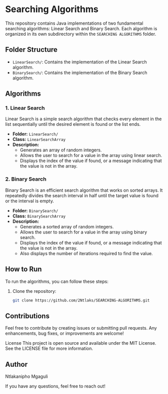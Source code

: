 # Searching Algorithms

This repository contains Java implementations of two fundamental searching algorithms: Linear Search and Binary Search. Each algorithm is organized in its own subdirectory within the `SEARCHING ALGORITHMS` folder.

## Folder Structure

- `LinearSearch/`: Contains the implementation of the Linear Search algorithm.
- `BinarySearch/`: Contains the implementation of the Binary Search algorithm.

## Algorithms

### 1. Linear Search

Linear Search is a simple search algorithm that checks every element in the list sequentially until the desired element is found or the list ends.

- **Folder:** `LinearSearch/`
- **Class:** `LinearSearchArray`
- **Description:**
  - Generates an array of random integers.
  - Allows the user to search for a value in the array using linear search.
  - Displays the index of the value if found, or a message indicating that the value is not in the array.

### 2. Binary Search

Binary Search is an efficient search algorithm that works on sorted arrays. It repeatedly divides the search interval in half until the target value is found or the interval is empty.

- **Folder:** `BinarySearch/`
- **Class:** `BinarySearchArray`
- **Description:**
  - Generates a sorted array of random integers.
  - Allows the user to search for a value in the array using binary search.
  - Displays the index of the value if found, or a message indicating that the value is not in the array.
  - Also displays the number of iterations required to find the value.

## How to Run

To run the algorithms, you can follow these steps:

1. Clone the repository:
   ```bash
   git clone https://github.com/2Ntlaks/SEARCHING-ALGORITHMS.git
   ```

## Contributions

Feel free to contribute by creating issues or submitting pull requests. Any enhancements, bug fixes, or improvements are welcome!

License
This project is open source and available under the MIT License. See the LICENSE file for more information.

## Author

Ntlakanipho Mgaguli

If you have any questions, feel free to reach out!
